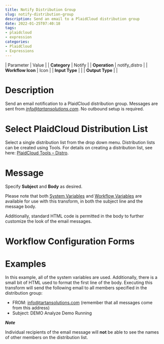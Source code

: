 ```yaml
---
title: Notify Distribution Group
slug: notify-distribution-group
description: Send an email to a PlaidCloud distribution group
date: 2022-01-25T07:40:18
tags:
- plaidcloud
- expression
categories:
- PlaidCloud
- Expressions
---
```





| Parameter | Value |
| **Category** | Notify |
| **Operation** | notify\_distro |
| **Workflow Icon** | Icon |
| **Input Type** |  |
| **Output Type** |  |

# Description


Send an email notification to a PlaidCloud distribution group. Messages are sent from *[info@tartansolutions.com](mailto:info@tartansolutions.com)*. No outbound setup is required.



# Select PlaidCloud Distribution List


Select a single distribution list from the drop down menu. Distribution lists can be created using Tools. For details on creating a distribution list, see here: [PlaidCloud Tools – Distro](https://plaidcloud.com/docs/plaidcloud/tools/distro).



# Message


Specify **Subject** and **Body** as desired.



Please note that both [System Variables](https://plaidcloud.com/docs/plaidcloud/workflows/transforms/common_features#system-variables) and [Workflow Variables](https://plaidcloud.com/docs/plaidcloud/workflows/transforms/common_features#model-variables) are available for use with this transform, in both the subject line and the message body.



Additionally, standard HTML code is permitted in the body to further customize the look of the email messages.



# Workflow Configuration Forms




# Examples


In this example, all of the system variables are used. Additionally, there is a small bit of HTML used to format the first line of the body. Executing this transform will send the following email to all members specified in the distribution group:


* FROM: [info@tartansolutions.com](mailto:info%40tartansolutions.com) (remember that all messages come from this address)
* Subject: DEMO Analyze Demo Running


***Note***


Individual recipients of the email message will **not** be able to see the names of other members on the distribution list.

